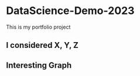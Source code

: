 # DataScience-Demo-2023
This is my portfolio project

## I considered X, Y, Z

## Interesting Graph


